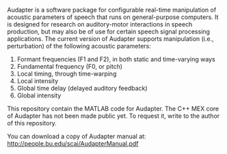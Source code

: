 Audapter is a software package for configurable real-time manipulation of acoustic parameters of speech that runs on general-purpose computers. It is designed for research on auditory-motor interactions in speech production, but may also be of use for certain speech signal processing applications. The current version of Audapter supports manipulation (i.e., perturbation) of the following acoustic parameters:


1)	Formant frequencies (F1 and F2), in both static and time-varying ways
2)	Fundamental frequency (F0, or pitch)
3)	Local timing, through time-warping
4)	Local intensity
5)	Global time delay (delayed auditory feedback)
6)	Global intensity



This repository contain the MATLAB code for Audapter. The C++ MEX core of Audapter has not been made public yet. To request it, write to the author of this repository. 

You can download a copy of Audapter manual at: http://people.bu.edu/scai/AudapterManual.pdf

